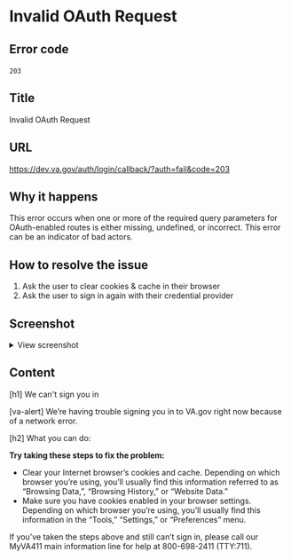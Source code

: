 # Invalid OAuth Request

## Error code
`203`

## Title
Invalid OAuth Request

## URL
https://dev.va.gov/auth/login/callback/?auth=fail&code=203

## Why it happens
This error occurs when one or more of the required query parameters for OAuth-enabled routes is either missing, undefined, or incorrect. This error can be an indicator of bad actors.

## How to resolve the issue

1. Ask the user to clear cookies & cache in their browser
2. Ask the user to sign in again with their credential provider

## Screenshot
<details>
  <summary>View screenshot</summary>
  <img src="./screenshots/203.png" />
</details>

## Content

[h1] We can't sign you in

[va-alert] 
We’re having trouble signing you in to VA.gov right now because of a network error.

[h2] What you can do:

**Try taking these steps to fix the problem:**

- Clear your Internet browser’s cookies and cache. Depending on which browser you’re using, you’ll usually find this information referred to as “Browsing Data,”, “Browsing History,” or “Website Data.”
- Make sure you have cookies enabled in your browser settings. Depending on which browser you’re using, you’ll usually find this information in the “Tools,” “Settings,” or “Preferences” menu.

If you’ve taken the steps above and still can’t sign in, please call our MyVA411 main information line for help at 800-698-2411 (TTY:711).
